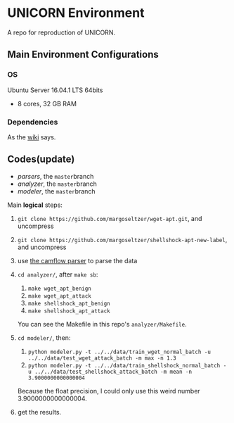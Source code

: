 # UNICORN Environment

A repo for reproduction of UNICORN.

## Main Environment Configurations

### OS
Ubuntu Server 16.04.1 LTS 64bits
- 8 cores, 32 GB RAM

### Dependencies

As the [wiki](https://github.com/crimson-unicorn/core/wiki/Preparation) says. 

## Codes(update)

- *parsers*, the `master`branch
- *analyzer*, the `master`branch
- *modeler*, the `master`branch

Main **logical** steps:

1. `git clone https://github.com/margoseltzer/wget-apt.git`, and uncompress
2. `git clone https://github.com/margoseltzer/shellshock-apt-new-label`, and uncompress
3. use [the camflow parser](https://github.com/crimson-unicorn/parsers/tree/master/camflow) to parse the data
4. `cd analyzer/`, after `make sb`:
    1. `make wget_apt_benign`
    2. `make wget_apt_attack`
    3. `make shellshock_apt_benign`
    4. `make shellshock_apt_attack`

    You can see the Makefile in this repo's `analyzer/Makefile`.
5. `cd modeler/`, then:
    1. `python modeler.py -t ../../data/train_wget_normal_batch -u ../../data/test_wget_attack_batch -m max -n 1.3`
    2. `python modeler.py -t ../../data/train_shellshock_normal_batch -u ../../data/test_shellshock_attack_batch -m mean -n 3.9000000000000004`
    
    Because the float precision, I could only use this weird number 3.9000000000000004.
6. get the results.
